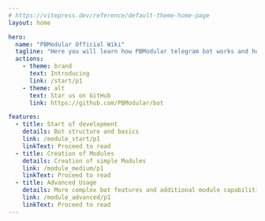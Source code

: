 ```yaml
---
# https://vitepress.dev/reference/default-theme-home-page
layout: home

hero:
  name: "PBModular Official Wiki"
  tagline: "Here you will learn how PBModular telegram bot works and how to work with it"
  actions:
    - theme: brand
      text: Introducing
      link: /start/p1
    - theme: alt
      text: Star us on GitHub
      link: https://github.com/PBModular/bot

features:
  - title: Start of development
    details: Bot structure and basics
    link: /module_start/p1
    linkText: Proceed to read
  - title: Creation of Modules
    details: Creation of simple Modules
    link: /module_medium/p1
    linkText: Proceed to read
  - title: Advanced Usage
    details: More complex bot features and additional module capabilities.
    link: /module_advanced/p1
    linkText: Proceed to read
---
```


<style>
:root {
  --vp-home-hero-name-color: transparent;
  --vp-home-hero-name-background: -webkit-linear-gradient(135deg, #2b78a2 20%, #5cc4ff);
}
</style>
